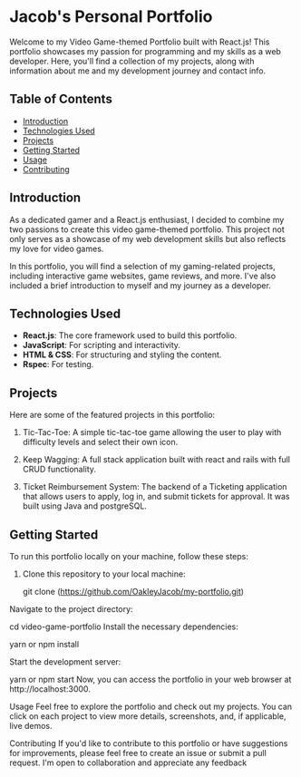
# Jacob's Personal Portfolio

Welcome to my Video Game-themed Portfolio built with React.js! This portfolio showcases my passion for programming and my skills as a web developer. Here, you'll find a collection of my projects, along with information about me and my development journey and contact info.

## Table of Contents

- [Introduction](#introduction)
- [Technologies Used](#technologies-used)
- [Projects](#projects)
- [Getting Started](#getting-started)
- [Usage](#usage)
- [Contributing](#contributing)


## Introduction

As a dedicated gamer and a React.js enthusiast, I decided to combine my two passions to create this video game-themed portfolio. This project not only serves as a showcase of my web development skills but also reflects my love for video games.

In this portfolio, you will find a selection of my gaming-related projects, including interactive game websites, game reviews, and more. I've also included a brief introduction to myself and my journey as a developer.

## Technologies Used

- **React.js**: The core framework used to build this portfolio.
- **JavaScript**: For scripting and interactivity.
- **HTML & CSS**: For structuring and styling the content.
- **Rspec**: For testing.

## Projects

Here are some of the featured projects in this portfolio:

1. Tic-Tac-Toe: A simple tic-tac-toe game allowing the user to play with difficulty levels and select their own icon.

2. Keep Wagging: A full stack application built with react and rails with full CRUD functionality.

3. Ticket Reimbursement System: The backend of a Ticketing application that allows users to apply, log in, and submit tickets for approval. It was built using Java and postgreSQL.


## Getting Started

To run this portfolio locally on your machine, follow these steps:

1. Clone this repository to your local machine:

   git clone (https://github.com/OakleyJacob/my-portfolio.git)
   
Navigate to the project directory:


cd video-game-portfolio
Install the necessary dependencies:

yarn or
npm install

Start the development server:

yarn or 
npm start
Now, you can access the portfolio in your web browser at http://localhost:3000.

Usage
Feel free to explore the portfolio and check out my projects. You can click on each project to view more details, screenshots, and, if applicable, live demos.

Contributing
If you'd like to contribute to this portfolio or have suggestions for improvements, please feel free to create an issue or submit a pull request. I'm open to collaboration and appreciate any feedback





    
  
